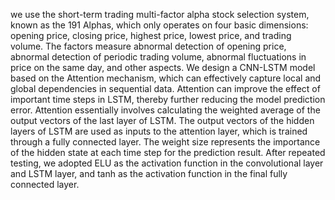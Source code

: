 we use the short-term trading multi-factor alpha stock selection system, known as the 191 Alphas, which only operates on four basic dimensions: opening price, closing price, highest price, lowest price, and trading volume. The factors measure abnormal detection of opening price, abnormal detection of periodic trading volume, abnormal fluctuations in price on the same day, and other aspects.
We design a CNN-LSTM model based on the Attention mechanism, which can effectively capture local and global dependencies in sequential data.
Attention can improve the effect of important time steps in LSTM, thereby further reducing the model prediction error. Attention essentially involves calculating the weighted average of the output vectors of the last layer of LSTM. The output vectors of the hidden layers of LSTM are used as inputs to the attention layer, which is trained through a fully connected layer. The weight size represents the importance of the hidden state at each time step for the prediction result.
After repeated testing, we adopted ELU as the activation function in the convolutional layer and LSTM layer, and tanh as the activation function in the final fully connected layer.
